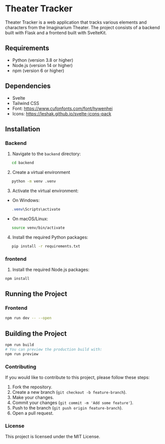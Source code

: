 # Theater Tracker

Theater Tracker is a web application that tracks various elements and characters from the Imaginarium Theater. The project consists of a backend built with Flask and a frontend built with SvelteKit.

## Requirements

- Python (version 3.8 or higher)
- Node.js (version 14 or higher)
- npm (version 6 or higher)

## Dependencies

- Svelte
- Tailwind CSS
- Font: https://www.cufonfonts.com/font/hywenhei
- Icons: https://leshak.github.io/svelte-icons-pack

## Installation

### Backend

1. Navigate to the `backend` directory:
```bash
   cd backend
```
2. Create a virtual environment
```bash
   python -m venv .venv
```
3. Activate the virtual environment:
 - On Windows:
```powershell
   .venv\Scripts\activate
```
- On macOS/Linux:
```sh
   source venv/bin/activate
```
4. Install the required Python packages:
```bash
   pip install -r requirements.txt
```


### frontend

1. Install the required Node.js packages:

```bash
npm install
```
## Running the Project

### Frontend

```bash
npm run dev -- --open
```

## Building the Project
```bash
npm run build
# You can preview the production build with:
npm run preview
```

### Contributing
If you would like to contribute to this project, please follow these steps:

1. Fork the repository.
2. Create a new branch (`git checkout -b feature-branch`).
3. Make your changes.
4. Commit your changes (`git commit -m 'Add some feature'`).
5. Push to the branch (`git push origin feature-branch`).
6. Open a pull request.

### License

This project is licensed under the MIT License.
